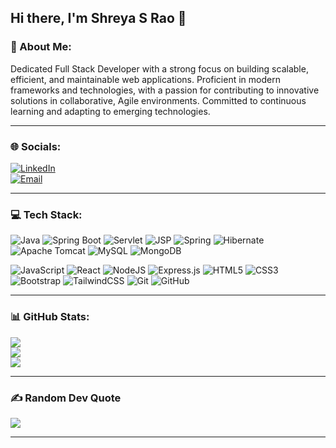 ## Hi there, I'm Shreya S Rao 👋

### 💫 About Me:
Dedicated Full Stack Developer with a strong focus on building scalable, efficient, and maintainable web applications. Proficient in modern frameworks and technologies, with a passion for contributing to innovative solutions in collaborative, Agile environments. Committed to continuous learning and adapting to emerging technologies.

---

### 🌐 Socials:
[![LinkedIn](https://img.shields.io/badge/LinkedIn-%230077B5.svg?logo=linkedin&logoColor=white)](https://www.linkedin.com/in/shreya-s-rao)  
[![Email](https://img.shields.io/badge/Email-D14836?logo=gmail&logoColor=white)](mailto:shreyarao515@gmail.com)

---

### 💻 Tech Stack:
![Java](https://img.shields.io/badge/java-%23ED8B00.svg?logo=openjdk&logoColor=white)
![Spring Boot](https://img.shields.io/badge/spring%20boot-%236DB33F.svg?logo=spring-boot&logoColor=white)
![Servlet](https://img.shields.io/badge/Servlet-%23121011.svg?logo=java&logoColor=white)
![JSP](https://img.shields.io/badge/JSP-%23F7DF1E.svg?logo=java&logoColor=black)
![Spring](https://img.shields.io/badge/spring-%236DB33F.svg?logo=spring&logoColor=white)
![Hibernate](https://img.shields.io/badge/Hibernate-59666C.svg?logo=Hibernate&logoColor=white)
![Apache Tomcat](https://img.shields.io/badge/apache%20tomcat-%23F8DC75.svg?logo=apache-tomcat&logoColor=black)
![MySQL](https://img.shields.io/badge/mysql-4479A1.svg?logo=mysql&logoColor=white)
![MongoDB](https://img.shields.io/badge/MongoDB-%234ea94b.svg?logo=mongodb&logoColor=white)

![JavaScript](https://img.shields.io/badge/javascript-%23323330.svg?logo=javascript&logoColor=%23F7DF1E)
![React](https://img.shields.io/badge/react-%2320232a.svg?logo=react&logoColor=%2361DAFB)
![NodeJS](https://img.shields.io/badge/node.js-6DA55F.svg?logo=node.js&logoColor=white)
![Express.js](https://img.shields.io/badge/express.js-%23404d59.svg?logo=express&logoColor=%2361DAFB)
![HTML5](https://img.shields.io/badge/html5-%23E34F26.svg?logo=html5&logoColor=white)
![CSS3](https://img.shields.io/badge/css3-%231572B6.svg?logo=css3&logoColor=white)
![Bootstrap](https://img.shields.io/badge/bootstrap-%238511FA.svg?logo=bootstrap&logoColor=white)
![TailwindCSS](https://img.shields.io/badge/tailwindcss-%2338B2AC.svg?logo=tailwind-css&logoColor=white)
![Git](https://img.shields.io/badge/git-%23F05033.svg?logo=git&logoColor=white)
![GitHub](https://img.shields.io/badge/github-%23121011.svg?logo=github&logoColor=white)

---

### 📊 GitHub Stats:
![](https://github-readme-stats.vercel.app/api?username=shreyarao515&theme=dark&hide_border=false&include_all_commits=true&count_private=true)  
![](https://streak-stats.demolab.com/?user=shreyarao515&theme=dark&hide_border=false)  
![](https://github-readme-stats.vercel.app/api/top-langs/?username=shreyarao515&theme=dark&hide_border=false&layout=compact)

---

### ✍️ Random Dev Quote
![](https://quotes-github-readme.vercel.app/api?type=horizontal&theme=dark)

---
